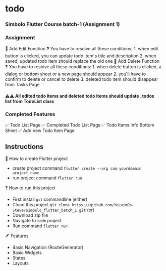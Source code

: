# todo

### Simbolo Flutter Course batch-1 (Assignment 1)

### Assignment 

📃 Add Edit Function
    ❓ You have to resolve all these conditions:
          1. when edit button is clicked, you can update todo item's title and description
          2. when saved, updated todo item should replace the old one
📃 Add Delete Function
    ❓ You have to resolve all these conditions:
          1. when delete button is clicked, a dialog or bottom sheet or a new page should appear
          2. you'll have to confirm to delete or cancel to delete
          3. deleted todo item should disappear from Tasks Page

#### ⚠️⚠️ All edited todo items and deleted todo items should update _todos list from TodoList class

### Completed Features
✅ Todo List Page
✅ Completed Todo List Page
✅ Todo Items Info Bottom Sheet
✅ Add new Todo Item Page

## Instructions

👾 How to create Flutter project

- create project command `flutter create --org com.yourdomain project_name`
- run project command `flutter run`

❓ How to run this project

- First install `git` commandline
  (either)
- Clone this project `git clone https://github.com/YeLwinOo-Steve/simbolo_flutter_batch_1.git`
  (or)
- Download zip file
- Navigate to `todo` project
- Run command `flutter run`

🪶 Features

- Basic Navigation (RouteGenerator)
- Basic Widgets
- States
- Layouts
